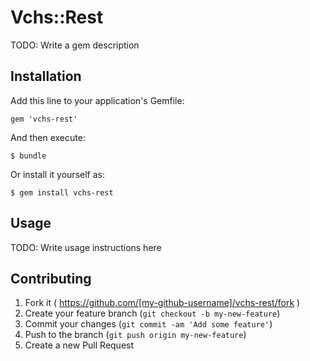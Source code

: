 # Vchs::Rest

TODO: Write a gem description

## Installation

Add this line to your application's Gemfile:

    gem 'vchs-rest'

And then execute:

    $ bundle

Or install it yourself as:

    $ gem install vchs-rest

## Usage

TODO: Write usage instructions here

## Contributing

1. Fork it ( https://github.com/[my-github-username]/vchs-rest/fork )
2. Create your feature branch (`git checkout -b my-new-feature`)
3. Commit your changes (`git commit -am 'Add some feature'`)
4. Push to the branch (`git push origin my-new-feature`)
5. Create a new Pull Request

